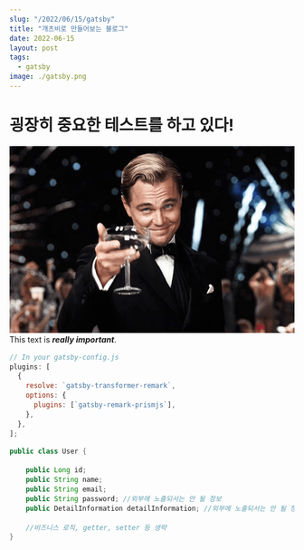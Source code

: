 ```yaml
---
slug: "/2022/06/15/gatsby"
title: "개츠비로 만들어보는 블로그"
date: 2022-06-15
layout: post
tags:
  - gatsby
image: ./gatsby.png
---
```


# 굉장히 중요한 테스트를 하고 있다!

![개츠비](./gatsby.png)
This text is **_really important_**.

```javascript
// In your gatsby-config.js
plugins: [
  {
    resolve: `gatsby-transformer-remark`,
    options: {
      plugins: [`gatsby-remark-prismjs`],
    },
  },
];
```

```java
public class User {

    public Long id;
    public String name;
    public String email;
    public String password; //외부에 노출되서는 안 될 정보
    public DetailInformation detailInformation; //외부에 노출되서는 안 될 정보

    //비즈니스 로직, getter, setter 등 생략
}
```
